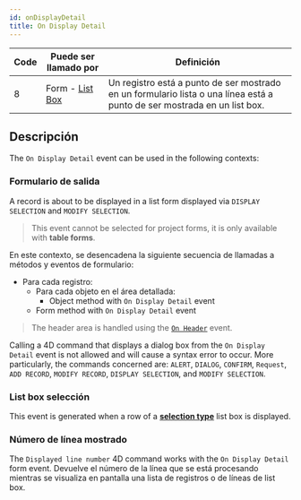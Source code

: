 ```yaml
---
id: onDisplayDetail
title: On Display Detail
---
```


| Code | Puede ser llamado por                              | Definición                                                                                                               |
| ---- | -------------------------------------------------- | ------------------------------------------------------------------------------------------------------------------------ |
| 8    | Form - [List Box](FormObjects/listbox_overview.md) | Un registro está a punto de ser mostrado en un formulario lista o una línea está a punto de ser mostrada en un list box. |

## Descripción

The `On Display Detail` event can be used in the following contexts:

### Formulario de salida

A record is about to be displayed in a list form displayed via `DISPLAY SELECTION` and `MODIFY SELECTION`.

> This event cannot be selected for project forms, it is only available with **table forms**.

En este contexto, se desencadena la siguiente secuencia de llamadas a métodos y eventos de formulario:

- Para cada registro:
  - Para cada objeto en el área detallada:
    - Object method with `On Display Detail` event
  - Form method with `On Display Detail` event

> The header area is handled using the [`On Header`](onHeader.md) event.

Calling a 4D command that displays a dialog box from the `On Display Detail` event is not allowed and will cause a syntax error to occur. More particularly, the commands concerned are: `ALERT`, `DIALOG`, `CONFIRM`, `Request`, `ADD RECORD`, `MODIFY RECORD`, `DISPLAY SELECTION`, and `MODIFY SELECTION`.

### List box selección

This event is generated when a row of a [**selection type**](FormObjects/listbox_overview.md#selection-list-boxes) list box is displayed.

### Número de línea mostrado

The `Displayed line number` 4D command works with the `On Display Detail` form event. Devuelve el número de la línea que se está procesando mientras se visualiza en pantalla una lista de registros o de líneas de list box.
